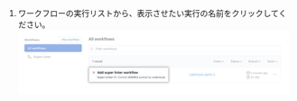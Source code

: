 1. ワークフローの実行リストから、表示させたい実行の名前をクリックしてください。 ![ワークフローの実行の名前](/assets/images/help/repository/superlinter-run-name.png)

